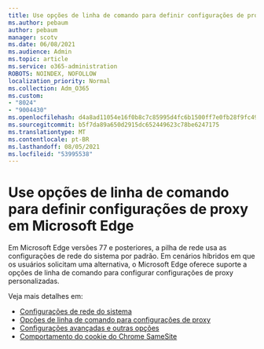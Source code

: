 ```yaml
---
title: Use opções de linha de comando para definir configurações de proxy em Microsoft Edge
ms.author: pebaum
author: pebaum
manager: scotv
ms.date: 06/08/2021
ms.audience: Admin
ms.topic: article
ms.service: o365-administration
ROBOTS: NOINDEX, NOFOLLOW
localization_priority: Normal
ms.collection: Adm_O365
ms.custom:
- "8024"
- "9004430"
ms.openlocfilehash: d4a8ad11054e16f0b8c7c85995d4fc6b1500ff7e0fb28f9fc495b7cff07dbb2e
ms.sourcegitcommit: b5f7da89a650d2915dc652449623c78be6247175
ms.translationtype: MT
ms.contentlocale: pt-BR
ms.lasthandoff: 08/05/2021
ms.locfileid: "53995538"
---
```

# <a name="use-command-line-options-to-configure-proxy-settings-in-microsoft-edge"></a>Use opções de linha de comando para definir configurações de proxy em Microsoft Edge

Em Microsoft Edge versões 77 e posteriores, a pilha de rede usa as configurações de rede do sistema por padrão. Em cenários híbridos em que os usuários solicitam uma alternativa, o Microsoft Edge oferece suporte a opções de linha de comando para configurar configurações de proxy personalizadas. 

Veja mais detalhes em:

- [Configurações de rede do sistema](/deployedge/edge-learnmore-cmdline-options-proxy-settings#system-network-settings)
- [Opções de linha de comando para configurações de proxy](/deployedge/edge-learnmore-cmdline-options-proxy-settings#system-network-settings)
- [Configurações avançadas e outras opções](https://go.microsoft.com/fwlink/?linkid=2134293)
- [Comportamento do cookie do Chrome SameSite](/office365/troubleshoot/miscellaneous/chrome-behavior-affects-applications)